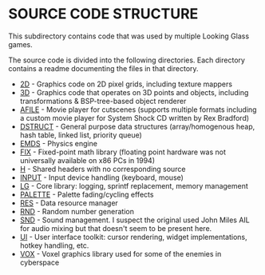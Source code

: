 SOURCE CODE STRUCTURE
=====================

This subdirectory contains code that was used by multiple Looking Glass games.

The source code is divided into the following directories. Each directory contains a readme documenting the files in that directory.

* [2D](https://github.com/nothings/shockmac/tree/master/ShockMac/Libraries/2D/Source) - Graphics code on 2D pixel grids, including texture mappers
* [3D](https://github.com/nothings/shockmac/tree/master/ShockMac/Libraries/3D/Source) - Graphics code that operates on 3D points and objects, including transformations & BSP-tree-based object renderer
* [AFILE](https://github.com/nothings/shockmac/tree/master/ShockMac/Libraries/AFILE/Source) - Movie player for cutscenes (supports multiple formats including a custom movie player for System Shock CD written by Rex Bradford)
* [DSTRUCT](https://github.com/nothings/shockmac/tree/master/ShockMac/Libraries/DSTRUCT/Source) - General purpose data structures (array/homogenous heap, hash table, linked list, priority queue)
* [EMDS](https://github.com/nothings/shockmac/tree/master/ShockMac/Libraries/EDMS/Source) - Physics engine
* [FIX](https://github.com/nothings/shockmac/tree/master/ShockMac/Libraries/FIX/Source) - Fixed-point math library (floating point hardware was not universally available on x86 PCs in 1994)
* [H](https://github.com/nothings/shockmac/tree/master/ShockMac/Libraries/H) - Shared headers with no corresponding source
* [INPUT](https://github.com/nothings/shockmac/tree/master/ShockMac/Libraries/INPUT/Source) - Input device handling (keyboard, mouse)
* [LG](https://github.com/nothings/shockmac/tree/master/ShockMac/Libraries/LG/Source) - Core library: logging, sprintf replacement, memory management
* [PALETTE](https://github.com/nothings/shockmac/tree/master/ShockMac/Libraries/PALETTE/Source) - Palette fading/cycling effects
* [RES](https://github.com/nothings/shockmac/tree/master/ShockMac/Libraries/RES/Source) - Data resource manager
* [RND](https://github.com/nothings/shockmac/tree/master/ShockMac/Libraries/RND/Source) - Random number generation
* [SND](https://github.com/nothings/shockmac/tree/master/ShockMac/Libraries/SND/Source) - Sound management. I suspect the original used John Miles AIL for audio mixing but that doesn't seem to be present here.
* [UI](https://github.com/nothings/shockmac/tree/master/ShockMac/Libraries/UI/Source) - User interface toolkit: cursor rendering, widget implementations, hotkey handling, etc.
* [VOX](https://github.com/nothings/shockmac/tree/master/ShockMac/Libraries/VOX/Source) - Voxel graphics library used for some of the enemies in cyberspace
